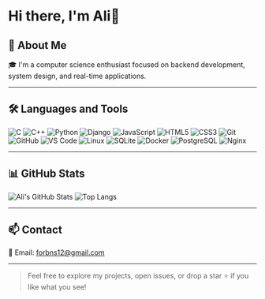 # Hi there, I'm Ali👋

## 👋 About Me

🎓 I'm a computer science enthusiast focused on backend development, system design, and real-time applications. 


---

## 🛠️ Languages and Tools

![C](https://img.shields.io/badge/-C-00599C?style=flat&logo=c&logoColor=white)
![C++](https://img.shields.io/badge/-C++-00599C?style=flat&logo=cplusplus&logoColor=white)
![Python](https://img.shields.io/badge/-Python-3776AB?style=flat&logo=python&logoColor=white)
![Django](https://img.shields.io/badge/-Django-092E20?style=flat&logo=django&logoColor=white)
![JavaScript](https://img.shields.io/badge/-JavaScript-F7DF1E?style=flat&logo=javascript&logoColor=black)
![HTML5](https://img.shields.io/badge/-HTML5-E34F26?style=flat&logo=html5&logoColor=white)
![CSS3](https://img.shields.io/badge/-CSS3-1572B6?style=flat&logo=css3&logoColor=white)
![Git](https://img.shields.io/badge/-Git-F05032?style=flat&logo=git&logoColor=white)
![GitHub](https://img.shields.io/badge/-GitHub-181717?style=flat&logo=github&logoColor=white)
![VS Code](https://img.shields.io/badge/-VSCode-007ACC?style=flat&logo=visual-studio-code&logoColor=white)
![Linux](https://img.shields.io/badge/-Linux-FCC624?style=flat&logo=linux&logoColor=black)
![SQLite](https://img.shields.io/badge/-SQLite-003B57?style=flat&logo=sqlite&logoColor=white)
![Docker](https://img.shields.io/badge/-Docker-2496ED?style=flat&logo=docker&logoColor=white)
![PostgreSQL](https://img.shields.io/badge/-PostgreSQL-336791?style=flat&logo=postgresql&logoColor=white)
![Nginx](https://img.shields.io/badge/-Nginx-009639?style=flat&logo=nginx&logoColor=white)

---

## 📊 GitHub Stats

![Ali's GitHub Stats](https://github-readme-stats.vercel.app/api?username=alucarr&show_icons=true&theme=tokyonight)
![Top Langs](https://github-readme-stats.vercel.app/api/top-langs/?username=alucarr&layout=compact&theme=tokyonight)

---

## 📫 Contact

📧 Email: forbns12@gmail.com

---

> Feel free to explore my projects, open issues, or drop a star ⭐️ if you like what you see!
